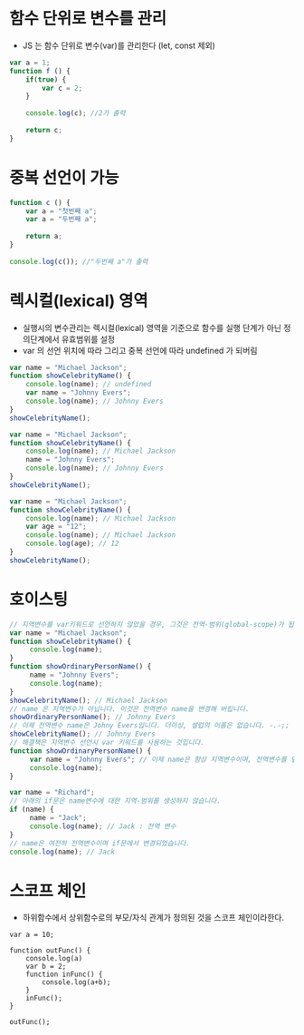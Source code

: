 


# 함수 단위로 변수를 관리
- JS 는 함수 단위로 변수(var)를 관리한다 (let, const 제외)
```javascript
var a = 1;
function f () {
    if(true) {
        var c = 2;
    }
    
    console.log(c); //2가 출력
    
    return c;  
}
```
# 중복 선언이 가능
```javascript
function c () {
    var a = "첫번째 a";
    var a = "두번째 a";
    
    return a;
}
 
console.log(c()); //"두번째 a"가 출력
```
# 렉시컬(lexical) 영역
- 실행시의 변수관리는 렉시컬(lexical) 영역을 기준으로 함수를 실행 단계가 아닌 정의단계에서 유효범위를 설정
- var 의 선언 위치에 따라 그리고 중복 선언에 따라 undefined 가 되버림
```javascript
var name = "Michael Jackson";
function showCelebrityName() {
    console.log(name); // undefined
    var name = "Johnny Evers";
    console.log(name); // Johnny Evers
}
showCelebrityName();
```
```javascript
var name = "Michael Jackson";
function showCelebrityName() {
    console.log(name); // Michael Jackson
    name = "Johnny Evers";
    console.log(name); // Johnny Evers
}
showCelebrityName();
```
```javascript
var name = "Michael Jackson";
function showCelebrityName() {
    console.log(name); // Michael Jackson
    var age = "12";
    console.log(name); // Michael Jackson
    console.log(age); // 12
}
showCelebrityName();
```


# 호이스팅
```javascript
// 지역변수를 var키워드로 선언하지 않았을 경우, 그것은 전역-범위(global-scope)가 됩니다.
var name = "Michael Jackson";
function showCelebrityName() {
     console.log(name);
}
function showOrdinaryPersonName() {
     name = "Johnny Evers";
     console.log(name);
}
showCelebrityName(); // Michael Jackson
// name 은 지역변수가 아닙니다. 이것은 전역변수 name을 변경해 버립니다.
showOrdinaryPersonName(); // Johnny Evers
// 이제 전역변수 name은 Johny Evers입니다. 더이상, 셀럽의 이름은 없습니다. -.-;;
showCelebrityName(); // Johnny Evers
// 해결책은 지역변수 선언시 var 키워드를 사용하는 것입니다.
function showOrdinaryPersonName() {
     var name = "Johnny Evers"; // 이제 name은 항상 지역변수이며, 전역변수를 덮어쓰지 않습니다.
     console.log(name);
}
```
```javascript
var name = "Richard";
// 아래의 if문은 name변수에 대한 지역-범위를 생성하지 않습니다.
if (name) {
     name = "Jack";
     console.log(name); // Jack : 전역 변수
}
// name은 여전히 전역변수이며 if문에서 변경되었습니다.
console.log(name); // Jack
```

# 스코프 체인
- 하위함수에서 상위함수로의 부모/자식 관계가 정의된 것을 스코프 체인이라한다.
```
var a = 10;

function outFunc() {
    console.log(a)
    var b = 2;
    function inFunc() {
        console.log(a+b);    
    }
    inFunc();
}

outFunc();
```
